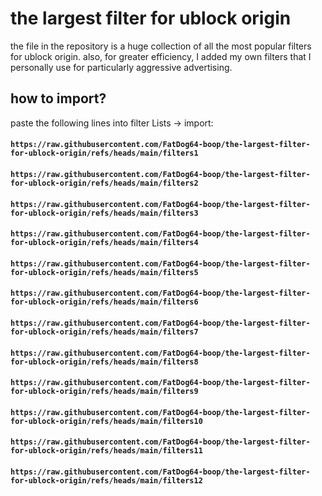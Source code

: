 # the largest filter for ublock origin

the file in the repository is a huge collection of all the most popular filters for ublock origin. also, for greater efficiency, I added my own filters that I personally use for particularly aggressive advertising.

## how to import?

paste the following lines into filter Lists -> import:

#### ```https://raw.githubusercontent.com/FatDog64-boop/the-largest-filter-for-ublock-origin/refs/heads/main/filters1```
#### ```https://raw.githubusercontent.com/FatDog64-boop/the-largest-filter-for-ublock-origin/refs/heads/main/filters2```
#### ```https://raw.githubusercontent.com/FatDog64-boop/the-largest-filter-for-ublock-origin/refs/heads/main/filters3```
#### ```https://raw.githubusercontent.com/FatDog64-boop/the-largest-filter-for-ublock-origin/refs/heads/main/filters4```
#### ```https://raw.githubusercontent.com/FatDog64-boop/the-largest-filter-for-ublock-origin/refs/heads/main/filters5```
#### ```https://raw.githubusercontent.com/FatDog64-boop/the-largest-filter-for-ublock-origin/refs/heads/main/filters6```
#### ```https://raw.githubusercontent.com/FatDog64-boop/the-largest-filter-for-ublock-origin/refs/heads/main/filters7```
#### ```https://raw.githubusercontent.com/FatDog64-boop/the-largest-filter-for-ublock-origin/refs/heads/main/filters8```
#### ```https://raw.githubusercontent.com/FatDog64-boop/the-largest-filter-for-ublock-origin/refs/heads/main/filters9```
#### ```https://raw.githubusercontent.com/FatDog64-boop/the-largest-filter-for-ublock-origin/refs/heads/main/filters10```
#### ```https://raw.githubusercontent.com/FatDog64-boop/the-largest-filter-for-ublock-origin/refs/heads/main/filters11```
#### ```https://raw.githubusercontent.com/FatDog64-boop/the-largest-filter-for-ublock-origin/refs/heads/main/filters12```
